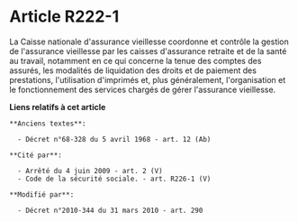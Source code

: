 # Article R222-1

La Caisse nationale d'assurance vieillesse coordonne et contrôle la gestion de l'assurance vieillesse par les caisses
d'assurance retraite et de la santé au travail, notamment en ce qui concerne la tenue des comptes des assurés, les modalités
de liquidation des droits et de paiement des prestations, l'utilisation d'imprimés et, plus généralement, l'organisation et
le fonctionnement des services chargés de gérer l'assurance vieillesse.

**Liens relatifs à cet article**

	**Anciens textes**:

	  - Décret n°68-328 du 5 avril 1968 - art. 12 (Ab)

	**Cité par**:

	  - Arrêté du 4 juin 2009 - art. 2 (V)
	  - Code de la sécurité sociale. - art. R226-1 (V)

	**Modifié par**:

	  - Décret n°2010-344 du 31 mars 2010 - art. 290
